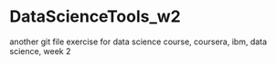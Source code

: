 # DataScienceTools_w2
another git file exercise for data science course, coursera, ibm, data science, week 2

